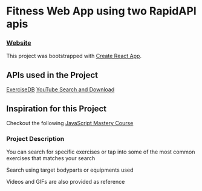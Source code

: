# Fitness Web App using two RapidAPI apis

### [Website](https://fitness-app-demo.netlify.app/)

This project was bootstrapped with [Create React App](https://github.com/facebook/create-react-app).

## APIs used in the Project

[ExerciseDB](https://rapidapi.com/justin-WFnsXH_t6/api/exercisedb/)
[YouTube Search and Download](https://rapidapi.com/h0p3rwe/api/youtube-search-and-download/)

## Inspiration for this Project

Checkout the following [JavaScript Mastery Course](https://www.youtube.com/watch?v=KBpoBc98BwM&list=PL6QREj8te1P6wX9m5KnicnDVEucbOPsqR&index=3)

### Project Description

You can search for specific exercises or tap into
some of the most common exercises that matches your search

Search using target bodyparts or equipments used

Videos and GIFs are also provided as reference
